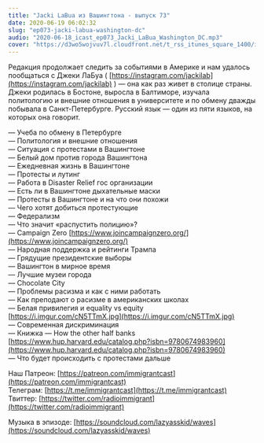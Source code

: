 ```yaml
---
title: "Jacki LaBua из Вашингтона - выпуск 73"
date: 2020-06-19 06:02:32
slug: "ep073-jacki-labua-washington-dc"
audio: "2020-06-18_icast_ep073_Jacki_LaBua_Washington_DC.mp3"
cover: "https://d3wo5wojvuv7l.cloudfront.net/t_rss_itunes_square_1400/images.spreaker.com/original/3470ab28153393f66a9a81f75a786415.jpg"
---
```

Редакция продолжает следить за событиями в Америке и нам удалось пообщаться с Джеки ЛаБуа ( [https://instagram.com/jackilab](https://instagram.com/jackilab) ) — она как раз живет в столице страны. Джеки родилась в Бостоне, выросла в Балтиморе, изучала политологию и внешние отношения в университете и по обмену дважды побывала в Санкт-Петербурге. Русский язык — один из пяти языков, на которых она говорит.  
  
— Учеба по обмену в Петербурге  
— Политология и внешние отношения  
— Ситуация с протестами в Вашингтоне  
— Белый дом против города Вашингтона  
— Ежедневная жизнь в Вашингтоне  
— Протесты и лутинг  
— Работа в Disaster Relief гос организации  
— Есть ли в Вашингтоне дыхательные маски  
— Протесты в Вашингтоне и на что они похожи  
— Чего хотят добиться протестующие  
— Федерализм  
— Что значит «распустить полицию»?  
— Campaign Zero [https://www.joincampaignzero.org/](https://www.joincampaignzero.org/)  
— Народная поддержка и рейтинги Трампа  
— Грядущие президентские выборы  
— Вашингтон в мирное время  
— Лучшие музеи города  
— Chocolate City  
— Проблемы расизма и как с ними работать  
— Как преподают о расизме в американских школах  
— Белая привилегия и equality vs equity [https://i.imgur.com/cN5TTmX.jpg](https://i.imgur.com/cN5TTmX.jpg)  
— Современная дискриминация  
— Книжка — How the other half banks [https://www.hup.harvard.edu/catalog.php?isbn=9780674983960](https://www.hup.harvard.edu/catalog.php?isbn=9780674983960)  
— Что будет происходить с протестами дальше  
  
Наш Патреон: [https://patreon.com/immigrantcast](https://patreon.com/immigrantcast)  
Телеграм: [https://t.me/immigrantcast](https://t.me/immigrantcast)  
Твиттер: [https://twitter.com/radioimmigrant](https://twitter.com/radioimmigrant)  
  
Музыка в эпизоде: [https://soundcloud.com/lazyasskid/waves](https://soundcloud.com/lazyasskid/waves)
